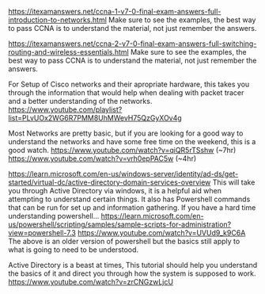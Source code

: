 https://itexamanswers.net/ccna-1-v7-0-final-exam-answers-full-introduction-to-networks.html
Make sure to see the examples, the best way to pass CCNA is to understand the material, not just remember the answers.

https://itexamanswers.net/ccna-2-v7-0-final-exam-answers-full-switching-routing-and-wireless-essentials.html
Make sure to see the examples, the best way to pass CCNA is to understand the material, not just remember the answers.

For Setup of Cisco networks and their apropriate hardware, this takes you through the information that would help when dealing with packet tracer and a better understanding of the networks.
https://www.youtube.com/playlist?list=PLvUOx2WG6R7PMM8UhMWevH75QzGyXOv4g

Most Networks are pretty basic, but if you are looking for a good way to understand the networks and have some free time on the weekend, this is a good watch.
https://www.youtube.com/watch?v=qiQR5rTSshw (~7hr)
https://www.youtube.com/watch?v=vrh0epPAC5w (~4hr)

https://learn.microsoft.com/en-us/windows-server/identity/ad-ds/get-started/virtual-dc/active-directory-domain-services-overview
This will take you through Active Directory via windows, it is a helpful aid when attempting to understand certain things. It also has Powershell
commands that can be run for set up and information gathering. If you have a hard time understanding powershell...
https://learn.microsoft.com/en-us/powershell/scripting/samples/sample-scripts-for-administration?view=powershell-7.3
https://www.youtube.com/watch?v=UVUd9_k9C6A
The above is an older version of powershell but the basics still apply to what is going to need to be understood.

Active Directory is a beast at times, This tutorial should help you understand the basics of it and direct you through how the system is supposed to work.
https://www.youtube.com/watch?v=zrCNGzwLjcU
